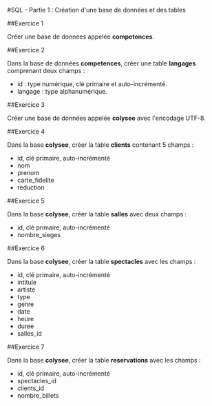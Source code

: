 #SQL - Partie 1 : Création d'une base de données et des tables

##Exercice 1

Créer une base de données appelée **competences**.

##Exercice 2

Dans la base de données **competences**, créer une table **langages** comprenant deux champs :
- id : type numérique, clé primaire et auto-incrémenté.
- langage : type alphanumérique.

##Exercice 3

Créer une base de données appelée **colysee** avec l'encodage UTF-8.

##Exercice 4

Dans la base **colysee**, créer la table **clients** contenant 5 champs :
- id, clé primaire, auto-incrémenté
- nom
- prenom
- carte_fidelite
- reduction

##Exercice 5

Dans la base **colysee**, créer la table **salles** avec deux champs :
- id, clé primaire, auto-incrémenté
- nombre_sieges

##Exercice 6

Dans la base **colysee**, créer la table **spectacles** avec les champs :
- id, clé primaire, auto-incrémenté
- intitule
- artiste
- type
- genre
- date
- heure
- duree
- salles_id

##Exercice 7

Dans la base **colysee**, créer la table **reservations** avec les champs :
- id, clé primaire, auto-incrémenté
- spectacles_id
- clients_id
- nombre_billets
